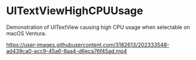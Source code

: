# UITextViewHighCPUUsage
Demonstration of UITextView causing high CPU usage when selectable on macOS Ventura.

https://user-images.githubusercontent.com/3182613/202333548-ad439ca0-acc9-45a6-8aa4-d6eca76f45ad.mp4
